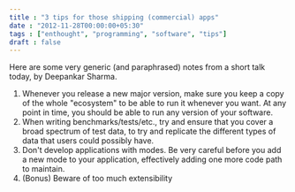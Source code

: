 ```yaml
---
title : "3 tips for those shipping (commercial) apps"
date : "2012-11-28T00:00:00+05:30"
tags : ["enthought", "programming", "software", "tips"]
draft : false
---
```


Here are some very generic (and paraphrased) notes from a short
talk today, by Deepankar Sharma.

1.  Whenever you release a new major version, make sure you keep a
    copy of the whole "ecosystem" to be able to run it whenever you
    want.  At any point in time, you should be able to run any
    version of your software.
2.  When writing benchmarks/tests/etc., try and ensure that you
    cover a broad spectrum of test data, to try and replicate the
    different types of data that users could possibly have.
3.  Don't develop applications with modes.  Be very careful before
    you add a new mode to your application, effectively adding one
    more code path to maintain.
4.  (Bonus) Beware of too much extensibility
